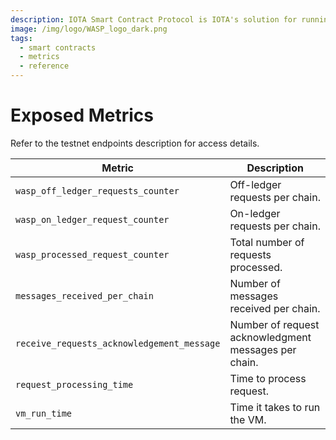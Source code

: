 ```yaml
---
description: IOTA Smart Contract Protocol is IOTA's solution for running smart contracts on top of the IOTA _tangle_.
image: /img/logo/WASP_logo_dark.png
tags:
  - smart contracts
  - metrics
  - reference
---
```


# Exposed Metrics

Refer to the testnet endpoints description for access details.

| Metric                                     | Description                                          |
| ------------------------------------------ | ---------------------------------------------------- |
| `wasp_off_ledger_requests_counter`         | Off-ledger requests per chain.                       |
| `wasp_on_ledger_request_counter`           | On-ledger requests per chain.                        |
| `wasp_processed_request_counter`           | Total number of requests processed.                  |
| `messages_received_per_chain`              | Number of messages received per chain.               |
| `receive_requests_acknowledgement_message` | Number of request acknowledgment messages per chain. |
| `request_processing_time`                  | Time to process request.                             |
| `vm_run_time`                              | Time it takes to run the VM.                         |
